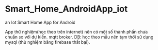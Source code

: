# Smart_Home_AndroidApp_iot
 an Iot Smart Home App for Android

App thử nghiệm(học theo trên internet) nên có một số thành phần chưa chuẩn so với dự kiến.
mqtt broker.
DB: học theo mẫu nên tạm thời sử dụng mysql (thử nghiệm bằng firebase thất bại).
